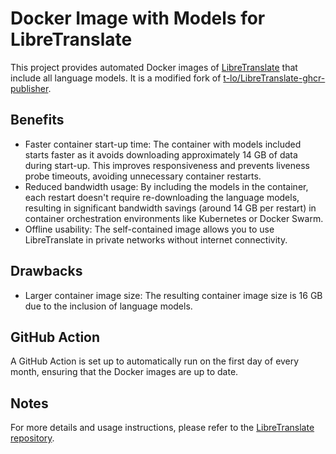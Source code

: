 # Docker Image with Models for LibreTranslate

This project provides automated Docker images of [LibreTranslate](https://github.com/LibreTranslate/LibreTranslate) that include all language models. It is a modified fork of [t-lo/LibreTranslate-ghcr-publisher](https://github.com/t-lo/LibreTranslate-ghcr-publisher).

## Benefits

- Faster container start-up time: The container with models included starts faster as it avoids downloading approximately 14 GB of data during start-up. This improves responsiveness and prevents liveness probe timeouts, avoiding unnecessary container restarts.
- Reduced bandwidth usage: By including the models in the container, each restart doesn't require re-downloading the language models, resulting in significant bandwidth savings (around 14 GB per restart) in container orchestration environments like Kubernetes or Docker Swarm.
- Offline usability: The self-contained image allows you to use LibreTranslate in private networks without internet connectivity.

## Drawbacks

- Larger container image size: The resulting container image size is 16 GB due to the inclusion of language models.

## GitHub Action

A GitHub Action is set up to automatically run on the first day of every month, ensuring that the Docker images are up to date.

## Notes

For more details and usage instructions, please refer to the [LibreTranslate repository](https://github.com/LibreTranslate/LibreTranslate).
